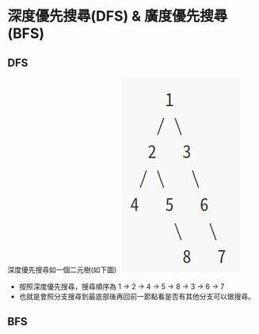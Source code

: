 # 深度優先搜尋(DFS) & 廣度優先搜尋(BFS)
## DFS
深度優先搜尋如一個二元樹(如下圖)
![image](https://github.com/jay841224/LeetCode/blob/main/SRC/%E4%BA%8C%E5%85%83%E6%A8%B9.jpg?raw=true)

* 按照深度優先搜尋，搜尋順序為 1 -> 2 -> 4 -> 5 -> 8 -> 3 -> 6 -> 7
* 也就是會照分支搜尋到最底部後再回前一節點看是否有其他分支可以做搜尋。
## BFS